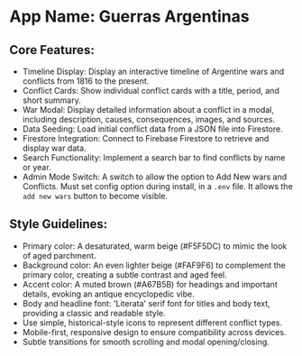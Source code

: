 # **App Name**: Guerras Argentinas

## Core Features:

- Timeline Display: Display an interactive timeline of Argentine wars and conflicts from 1816 to the present.
- Conflict Cards: Show individual conflict cards with a title, period, and short summary.
- War Modal: Display detailed information about a conflict in a modal, including description, causes, consequences, images, and sources.
- Data Seeding: Load initial conflict data from a JSON file into Firestore.
- Firestore Integration: Connect to Firebase Firestore to retrieve and display war data.
- Search Functionality: Implement a search bar to find conflicts by name or year.
- Admin Mode Switch: A switch to allow the option to Add New wars and Conflicts. Must set config option during install, in a `.env` file. It allows the `add new wars` button to become visible.

## Style Guidelines:

- Primary color: A desaturated, warm beige (#F5F5DC) to mimic the look of aged parchment.
- Background color: An even lighter beige (#FAF9F6) to complement the primary color, creating a subtle contrast and aged feel.
- Accent color: A muted brown (#A67B5B) for headings and important details, evoking an antique encyclopedic vibe.
- Body and headline font: 'Literata' serif font for titles and body text, providing a classic and readable style.
- Use simple, historical-style icons to represent different conflict types.
- Mobile-first, responsive design to ensure compatibility across devices.
- Subtle transitions for smooth scrolling and modal opening/closing.